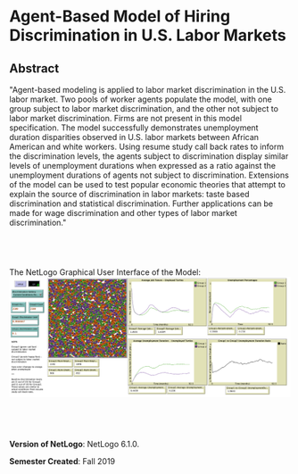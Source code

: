 # Agent-Based Model of Hiring Discrimination in U.S. Labor Markets

## Abstract
"Agent-based modeling is applied to labor market discrimination in the U.S. labor market. Two pools of worker agents populate the model, with one group subject to labor market discrimination, and the other not subject to labor market discrimination. Firms are not present in this model specification. The model successfully demonstrates unemployment duration disparities observed in U.S. labor markets between African American and white workers. Using resume study call back rates to inform the discrimination levels, the agents subject to discrimination display similar levels of unemployment durations when expressed as a ratio against the unemployment durations of agents not subject to discrimination. Extensions of the model can be used to test popular economic theories that attempt to explain the source of discrimination in labor markets: taste based discrimination and statistical discrimination. Further applications can be made for wage discrimination and other types of labor market discrimination."

## &nbsp;
The NetLogo Graphical User Interface of the Model: 
![The NetLogo Graphical User Interface](GUI.png)

## &nbsp;

**Version of NetLogo**: NetLogo 6.1.0.

**Semester Created**: Fall 2019

